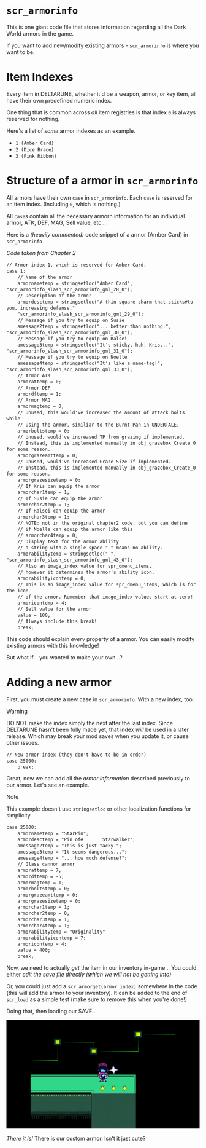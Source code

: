 # `scr_armorinfo`
This is one giant code file that stores information regarding all the Dark World armors in the game.

If you want to add new/modify existing armors - `scr_armorinfo` is where you want to be.

# Item Indexes
Every item in DELTARUNE, whether it'd be a weapon, armor, or key item, all have their own predefined numeric index.

One thing that is common across *all* item registries is that index `0` is always reserved for nothing.

Here's a list of *some* armor indexes as an example.

- `1 (Amber Card)`
- `2 (Dice Brace)`
- `3 (Pink Ribbon)`

# Structure of a armor in `scr_armorinfo`

All armors have their own `case` in `scr_armorinfo`.
Each `case` is reserved for an item index. (Including `0`, which is nothing.)

All `case`s contain all the necessary armorn information for an individual armor, ATK, DEF, MAG, Sell value, etc... 

Here is a *(heavily commented)* code snippet of a armor (Amber Card) in `scr_armorinfo`

*Code taken from Chapter 2*

```gml
// Armor index 1, which is reserved for Amber Card.
case 1:
    // Name of the armor
    armornametemp = stringsetloc("Amber Card", "scr_armorinfo_slash_scr_armorinfo_gml_28_0");
    // Description of the armor
    armordesctemp = stringsetloc("A thin square charm that sticks#to you, increasing defense."
    "scr_armorinfo_slash_scr_armorinfo_gml_29_0");
    // Message if you try to equip on Susie
    amessage2temp = stringsetloc("... better than nothing.", "scr_armorinfo_slash_scr_armorinfo_gml_30_0");
    // Message if you try to equip on Ralsei
    amessage3temp = stringsetloc("It's sticky, huh, Kris...", "scr_armorinfo_slash_scr_armorinfo_gml_31_0");
    // Message if you try to equip on Noelle
    amessage4temp = stringsetloc("It's like a name-tag!", "scr_armorinfo_slash_scr_armorinfo_gml_33_0");
    // Armor ATK
    armorattemp = 0;
    // Armor DEF
    armordftemp = 1;
    // Armor MAG
    armormagtemp = 0;
    // Unused, this would've increased the amount of attack bolts while 
    // using the armor, similiar to the Burnt Pan in UNDERTALE.
    armorboltstemp = 0;
    // Unused, would've increased TP from grazing if implemented.
    // Instead, this is implemented manually in obj_grazebox_Create_0 for some reason.
    armorgrazeamttemp = 0;
    // Unused, would've increased Graze Size if implemented.
    // Instead, this is implemented manually in obj_grazebox_Create_0 for some reason.
    armorgrazesizetemp = 0;
    // If Kris can equip the armor
    armorchar1temp = 1;
    // If Susie can equip the armor
    armorchar2temp = 1;
    // If Ralsei can equip the armor
    armorchar3temp = 1;
    // NOTE: not in the original chapter2 code, but you can define 
    // if Noelle can equip the armor like this
    // armorchar4temp = 0;
    // Display text for the armor ability
    // a string with a single space " " means no ability.
    armorabilitytemp = stringsetloc(" ", "scr_armorinfo_slash_scr_armorinfo_gml_43_0");
    // Also an image_index value for spr_dmenu_items, 
    // however it determines the armor's ability icon.
    armorabilityicontemp = 0;
    // This is an image_index value for spr_dmenu_items, which is for the icon 
    // of the armor. Remember that image_index values start at zero!
    armoricontemp = 4;
    // Sell value for the armor
    value = 100;
    // Always include this break!
    break;
```

This code should explain *every* property of a armor. You can easily modify existing armors with this knowledge!

But what if... you wanted to make your own...?

# Adding a new armor
First, you must create a new case in `scr_armorinfo`. With a new index, too.

> [!WARNING]
> DO NOT make the index simply the next after the last index. Since DELTARUNE hasn't been fully made yet, that index *will* be used in a later release. Which may break your mod saves when you update it, or cause other issues.

```gml
// New armor index (they don't have to be in order)
case 25000:
    break;
```

Great, now we can add all the *armor information* described previously to our armor. Let's see an example.

> [!NOTE]
> This example doesn't use `stringsetloc` or other localization functions for simplicity.

```gml
case 25000:
    armornametemp = "StarPin";
    armordesctemp = "Pin of#       Starwalker";
    amessage2temp = "This is just tacky.";
    amessage3temp = "It seems dangerous...";
    amessage4temp = "... how much defense?";
    // Glass cannon armor
    armorattemp = 7;
    armordftemp = -5;
    armormagtemp = 1;
    armorboltstemp = 0;
    armorgrazeamttemp = 0;
    armorgrazesizetemp = 0;
    armorchar1temp = 1;
    armorchar2temp = 0;
    armorchar3temp = 1;
    armorchar4temp = 1;
    armorabilitytemp = "Originality"
    armorabilityicontemp = 7;
    armoricontemp = 4;
    value = 400;
    break;
```

Now, we need to actually *get* the item in our inventory in-game... You could either *edit the save file directly (which we will not be getting into)*

Or, you could just add a `scr_armorget(armor_index)` somewhere in the code (this will add the armor to your inventory). It can be added to the end of `scr_load` as a simple test (make sure to remove this when you're done!)

Doing that, then loading our SAVE...

![](itemdocs/starpin.gif)

*There it is!* There is our custom armor. Isn't it just cute?